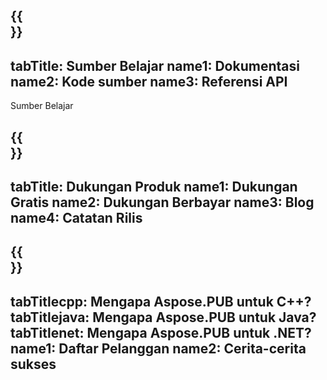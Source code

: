 ﻿---
translation: true
deploy: false
---

{{<section learningresources>}}
---
tabTitle: Sumber Belajar
name1: Dokumentasi
name2: Kode sumber
name3: Referensi API
---

Sumber Belajar

{{<section support>}}
---
tabTitle: Dukungan Produk
name1: Dukungan Gratis
name2: Dukungan Berbayar
name3: Blog
name4: Catatan Rilis
---

{{<section why>}}
---
tabTitlecpp: Mengapa Aspose.PUB untuk C++?
tabTitlejava: Mengapa Aspose.PUB untuk Java?
tabTitlenet: Mengapa Aspose.PUB untuk .NET?
name1: Daftar Pelanggan
name2: Cerita-cerita sukses
---